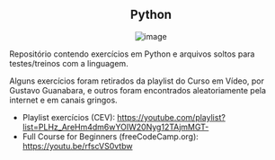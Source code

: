 <div align=center>
<h2>Python</h2>

![image](https://user-images.githubusercontent.com/59957939/163294759-62af81c4-b14b-4491-9180-d9a7dfdf9b9e.png)
  </div>

Repositório contendo exercícios em Python e arquivos soltos para testes/treinos com a linguagem.

Alguns exercícios foram retirados da playlist do Curso em Vídeo, por Gustavo Guanabara, e outros foram encontrados aleatoriamente pela internet e em canais gringos.

- Playlist exercícios (CEV): https://youtube.com/playlist?list=PLHz_AreHm4dm6wYOIW20Nyg12TAjmMGT-
- Full Course for Beginners (freeCodeCamp.org): https://youtu.be/rfscVS0vtbw
